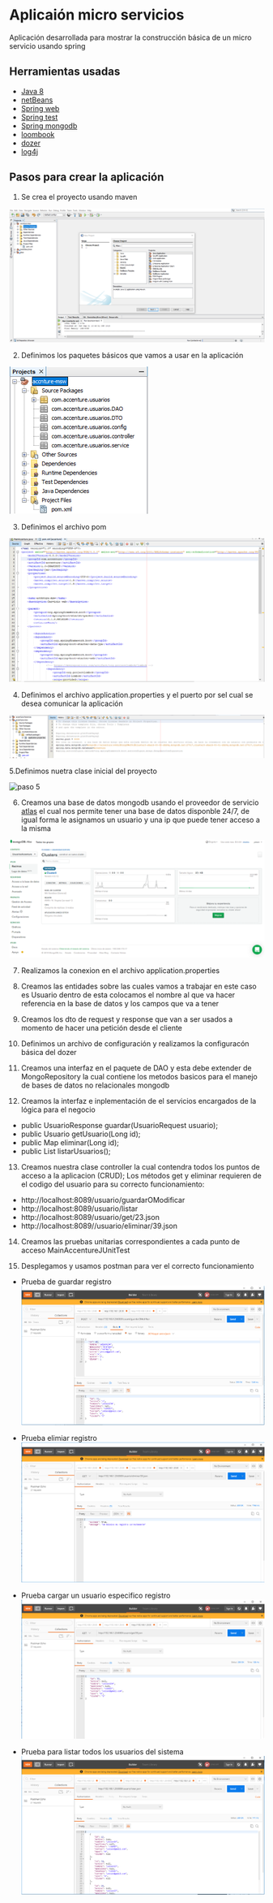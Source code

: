 # Aplicaión micro servicios
Aplicación desarrollada para mostrar la construcción básica de un micro servicio usando spring 

##  Herramientas usadas
* [Java 8](https://www.oracle.com/technetwork/java/javase/downloads/jdk8-downloads-2133151.html)
* [netBeans](https://netbeans.org/downloads/8.2/)  
* [Spring web](https://mvnrepository.com/artifact/org.springframework/spring-web) 
* [Spring test](https://mvnrepository.com/artifact/org.springframework.boot/spring-boot-starter-test) 
* [Spring mongodb](https://spring.io/projects/spring-data-mongodb) 
* [loombook](https://projectlombok.org/) 
* [dozer](https://www.arquitecturajava.com/javabeans-dto-y-dozer/) 
* [log4j](https://logging.apache.org/log4j/2.x/) 

## Pasos para crear la aplicación

1. Se crea el proyecto usando maven

![paso 1](paso_1_crear_proyecto.PNG ) 

2. Definimos los paquetes básicos que vamos a usar en la aplicación

![Paso 2](paso_2_definir_paquetes_basicos.PNG)

3. Definimos el archivo pom

![Paso 3](paso_3_definir_el_pom.PNG)

4. Definimos el archivo application.properties y el puerto por sel cual se desea comunicar la aplicación

![Paso 4](application.properties.PNG)

5.Definimos nuetra clase inicial del proyecto 

![paso 5](paso_4_crear_clase_run_para_el_proyecto.PNG)

6. Creamos una base de datos mongodb usando el proveedor de servicio [atlas](https://cutt.ly/jwMx5IT) el cual nos permite tener una base de datos disponble 24/7, de igual forma le asignamos un usuario y una ip que puede tener acceso a la misma

![paso 6](mongo.PNG)

7. Realizamos la conexion en el archivo application.properties 

8. Creamos las entidades sobre las cuales vamos a trabajar en este caso es Usuario dentro de esta colocamos el nombre al que va  hacer referencia en la base de datos y los campos que va a tener

9. Creamos los dto de request y response que van a ser usados a momento de hacer una petición desde el cliente

10. Definimos un archivo de configuración y realizamos la configuracón básica del dozer

11. Creamos una interfaz en el paquete de DAO y esta debe extender de MongoRepository la cual contiene los metodos basicos para el manejo de bases de datos no relacionales mongodb

12. Creamos la interfaz e inplementación de el servicios encargados de la lógica para el negocio
  * public UsuarioResponse guardar(UsuarioRequest usuario);
  * public Usuario getUsuario(Long id);
  * public Map eliminar(Long id);
  * public List<Usuario> listarUsuarios();

13. Creamos nuestra clase controller la cual contendra todos los puntos de acceso a la aplicacion (CRUD);
    Los métodos get y eliminar requieren de el codigo del usuario para su correcto funcionamiento:
  * http://localhost:8089/usuario/guardarOModificar
  * http://localhost:8089/usuario/listar
  * http://localhost:8089/usuario/get/23.json
  * http://localhost:8089//usuario/eliminar/39.json
  
 14. Creamos las pruebas unitarias correspondientes a cada punto de acceso MainAccentureJUnitTest
 
 15. Desplegamos y usamos postman para ver el correcto funcionamiento
   
   * Prueba de guardar registro
   ![prueba guardado](probando_guardado_y_actualizacion.PNG)
   
   * Prueba elimiar registro
   ![prueba eliminacion](prueb_eliminar.PNG)
   
   * Prueba cargar un usuario especifico registro
   ![prueba get usuario](probando_get.PNG)
   
   * Prueba para listar todos los usuarios del sistema
   ![prueba get usuario](listar_todos_los_registros.PNG)





